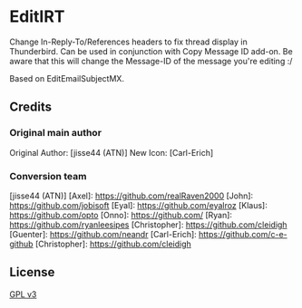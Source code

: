 # EditIRT

Change In-Reply-To/References headers to fix thread display in Thunderbird. Can be used in conjunction with Copy Message ID add-on.
Be aware that this will change the Message-ID of the message you're editing :/

Based on EditEmailSubjectMX.

## Credits

### Original main author
Original Author: [jisse44 (ATN)]
New Icon: [Carl-Erich]

### Conversion team
[jisse44 (ATN)]
[Axel]: https://github.com/realRaven2000
[John]: https://github.com/jobisoft
[Eyal]: https://github.com/eyalroz
[Klaus]: https://github.com/opto
[Onno]: https://github.com/
[Ryan]: https://github.com/ryanleesipes
[Christopher]: https://github.com/cleidigh
[Guenter]: https://github.com/neandr
[Carl-Erich]: https://github.com/c-e-github
[Christopher]: https://github.com/cleidigh

## License
[GPL v3](LICENSE)
